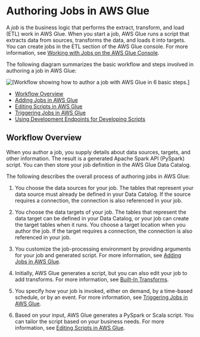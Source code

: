 # Authoring Jobs in AWS Glue<a name="author-job"></a>

A *job* is the business logic that performs the extract, transform, and load \(ETL\) work in AWS Glue\. When you start a job, AWS Glue runs a script that extracts data from sources, transforms the data, and loads it into targets\. You can create jobs in the ETL section of the AWS Glue console\. For more information, see [Working with Jobs on the AWS Glue Console](console-jobs.md)\.

The following diagram summarizes the basic workflow and steps involved in authoring a job in AWS Glue:

![\[Workflow showing how to author a job with AWS Glue in 6 basic steps.\]](http://docs.aws.amazon.com/glue/latest/dg/images/AuthorJob-overview.png)


+ [Workflow Overview](#author-job-workflow)
+ [Adding Jobs in AWS Glue](add-job.md)
+ [Editing Scripts in AWS Glue](edit-script.md)
+ [Triggering Jobs in AWS Glue](trigger-job.md)
+ [Using Development Endpoints for Developing Scripts](dev-endpoint.md)

## Workflow Overview<a name="author-job-workflow"></a>

When you author a job, you supply details about data sources, targets, and other information\. The result is a generated Apache Spark API \(PySpark\) script\. You can then store your job definition in the AWS Glue Data Catalog\.

The following describes the overall process of authoring jobs in AWS Glue:

1. You choose the data sources for your job\. The tables that represent your data source must already be defined in your Data Catalog\. If the source requires a connection, the connection is also referenced in your job\.

1. You choose the data targets of your job\. The tables that represent the data target can be defined in your Data Catalog, or your job can create the target tables when it runs\. You choose a target location when you author the job\. If the target requires a connection, the connection is also referenced in your job\.

1. You customize the job\-processing environment by providing arguments for your job and generated script\. For more information, see [Adding Jobs in AWS Glue](add-job.md)\.

1. Initially, AWS Glue generates a script, but you can also edit your job to add transforms\. For more information, see [Built\-In Transforms](built-in-transforms.md)\.

1. You specify how your job is invoked, either on demand, by a time\-based schedule, or by an event\. For more information, see [Triggering Jobs in AWS Glue](trigger-job.md)\.

1. Based on your input, AWS Glue generates a PySpark or Scala script\. You can tailor the script based on your business needs\. For more information, see [Editing Scripts in AWS Glue](edit-script.md)\.